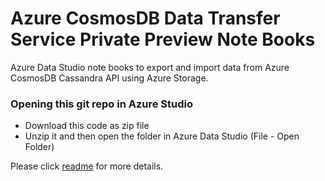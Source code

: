 # Azure CosmosDB Data Transfer Service Private Preview Note Books

Azure Data Studio note books to export and import data from Azure CosmosDB Cassandra API using Azure Storage.

### **Opening this git repo in Azure Studio**

- Download this code as zip file
- Unzip it and then open the folder in Azure Data Studio (File - Open Folder)

Please click [readme](content/readme.md) for more details.
